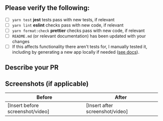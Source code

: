 ## Please verify the following:

- [ ] `yarn test` **jest** tests pass with new tests, if relevant
- [ ] `yarn lint` **eslint** checks pass with new code, if relevant
- [ ] `yarn format:check` **prettier** checks pass with new code, if relevant
- [ ] `README.md` (or relevant documentation) has been updated with your changes
- [ ] If this affects functionality there aren't tests for, I manually tested it, including by generating a new app locally if needed ([see docs](https://docs.infinite.red/ignite-cli/contributing/Contributing-To-Ignite/#testing-changes-from-your-local-copy-of-ignite)).

## Describe your PR

<!-- If this PR addresses an issue, link to it in description: "Closes #333" -->

<!-- Add your PR description -->

## Screenshots (if applicable)

<!-- If you’re submitting code changes related to a visible feature, please include before-and-after screenshots or videos. -->

<!-- If GH's auto attachment previews too large, trying resizing it with: <img src="filename-from-github-upload" width="300" /> -->

| Before                           | After                           |
| -------------------------------- | ------------------------------- |
| [Insert before screenshot/video] | [Insert after screenshot/video] |
